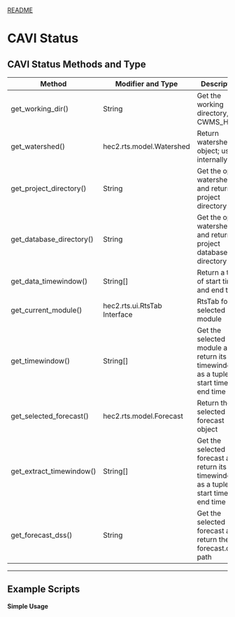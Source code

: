 [README](README.md)
# CAVI Status

## CAVI Status Methods and Type

|Method|Modifier and Type|Description|
|------|-----------------|-----------|
|get_working_dir()|String|Get the working directory, CWMS_HOME|
|get_watershed()|hec2.rts.model.Watershed|Return watershed object; used internally|
|get_project_directory()|String|Get the open watershed and return its project directory|
|get_database_directory()|String|Get the open watershed and return its project database directory|
|get_data_timewindow()|String[]|Return a tuple of start time and end time|
|get_current_module()|hec2.rts.ui.RtsTab Interface|RtsTab for the selected module|
|get_timewindow()|String[]|Get the selected module and return its timewindow as a tuple of start time and end time|
|get_selected_forecast()|hec2.rts.model.Forecast|Return the selected forecast object|
|get_extract_timewindow()|String[]|Get the selected forecast and return its timewindow as a tuple of start time and end time|
|get_forecast_dss()|String|Get the selected forecast and return the forecast.dss path|

---

## Example Scripts

__Simple Usage__

```jython

```
